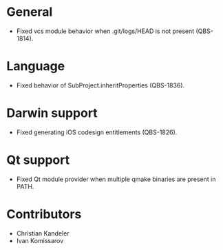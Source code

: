 # General
* Fixed vcs module behavior when .git/logs/HEAD is not present (QBS-1814).

# Language
* Fixed behavior of SubProject.inheritProperties (QBS-1836).

# Darwin support
* Fixed generating iOS codesign entitlements (QBS-1826).

# Qt support
* Fixed Qt module provider when multiple qmake binaries are present in PATH.

# Contributors
* Christian Kandeler
* Ivan Komissarov
